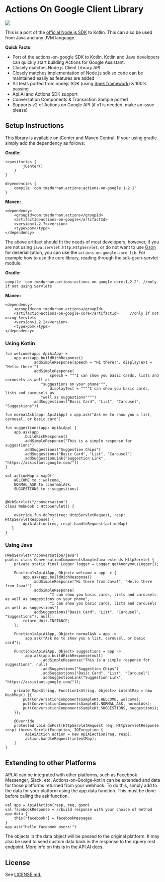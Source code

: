 # Actions On Google Client Library

![](https://storage.googleapis.com/kotlin-actions-sdk.appspot.com/actions-kotlin-java.png)

This is a port of the [official Node.js SDK](https://github.com/actions-on-google/actions-on-google-nodejs) to Kotlin.  This can also be used from Java and any JVM language.

__Quick Facts__

 * Port of the actions-on-google SDK to Kotlin.  Kotlin and Java developers can quickly start building Actions for Google Assistant.
 * Closely matches Node.js Client Library API
 * Closely matches implementation of Node.js sdk so code can be maintained easily as features are added
 * All tests ported from nodejs SDK (using [Spek framework](http://spekframework.org/)) & 100% passing
 * Api.Ai and Actions SDK support
 * Conversation Components & Transaction Sample ported
 * Supports v2 of Actions on Google API (if v1 is needed, make an issue please)

## Setup Instructions

This library is available on jCenter and Maven Central.  If your using gradle simply add the dependency as follows:

__Gradle:__

    repositories {
            jCenter()
        }
    }
    
    dependencies {
        compile 'com.tmsdurham.actions:actions-on-google:1.2.1'
    }
__Maven:__

    <dependency>
  		<groupId>com.tmsdurham.actions</groupId>
  		<artifactId>actions-on-google</artifactId>
  		<version>1.2.7</version>
  		<type>pom</type>
    </dependency>

The above artifact should fit the needs of most developers, however, if you are not using ```java.servlet.http.HttpServlet```, or do not want to use [Gson](https://github.com/google/gson) for deserialization, you can use the ```actions-on-google-core lib```.  For example how to use the core library, reading through the sdk-gson-servlet module.    

__Gradle:__

   	compile 'com.tmsdurham.actions:actions-on-google-core:1.2.2'. //only if not using Servlets

__Maven:__

    <dependency>
  		<groupId>com.tmsdurham.actions</groupId>
  		<artifactId>actions-on-google-core</artifactId>		//only if not using Servlets
  		<version>1.2.2</version>
  		<type>pom</type>
    </dependency>


### Using Kotlin

    fun welcome(app: ApiAiApp) =
        app.ask(app.buildRichResponse()
                .addSimpleResponse(speech = "Hi there!", displayText = "Hello there!")
                .addSimpleResponse(
                        speech = """I can show you basic cards, lists and carousels as well as
                    "suggestions on your phone""",
                        displayText = """"I can show you basic cards, lists and carousels as
                    "well as suggestions"""")
                .addSuggestions("Basic Card", "List", "Carousel", "Suggestions"))
                
    fun normalAsk(app: ApiAiApp) = app.ask("Ask me to show you a list, carousel, or basic card")

    fun suggestions(app: ApiAiApp) {
        app.ask(app
            .buildRichResponse()
            .addSimpleResponse("This is a simple response for suggestions")
            .addSuggestions("Suggestion Chips")
            .addSuggestions("Basic Card", "List", "Carousel")
            .addSuggestionLink("Suggestion Link", "https://assistant.google.com/"))
    }
    
    val actionMap = mapOf(
        WELCOME to ::welcome,
        NORMAL_ASK to ::normalAsk,
        SUGGESTIONS to ::suggestions)
      
    
    @WebServlet("/conversation")
    class WebHook : HttpServlet() {

    	override fun doPost(req: HttpServletRequest, resp: HttpServletResponse) {
        	ApiAiAction(req, resp).handleRequest(actionMap)
       }
    }

### Using Java

	@WebServlet("/conversation/java")
	public class ConversationComponentsSampleJava extends HttpServlet {
    	private static final Logger logger = Logger.getAnonymousLogger();

		Function1<ApiAiApp, Object> welcome = app -> {
        	app.ask(app.buildRichResponse()
                .addSimpleResponse("Hi there from Java!", "Hello there from Java!")
                .addSimpleResponse(
                        "I can show you basic cards, lists and carousels as well as suggestions on your phone",
                        "I can show you basic cards, lists and carousels as well as suggestions")
                .addSuggestions("Basic Card", "List", "Carousel", "Suggestions"), null);
        	return Unit.INSTANCE;
    	};

    	Function1<ApiAiApp, Object> normalAsk = app ->
       	     app.ask("Ask me to show you a list, carousel, or basic card");

    	Function1<ApiAiApp, Object> suggestions = app ->
       	     app.ask(app.buildRichResponse(null)
                    .addSimpleResponse("This is a simple response for suggestions", null)
                    .addSuggestions("Suggestion Chips")
                    .addSuggestions("Basic Card", "List", "Carousel")
                    .addSuggestionLink("Suggestion Link", "https://assistant.google.com/"));

		private Map<String, Function1<String, Object>> intentMap = new HashMap() {{
        	put(ConversationComponentsSampleKt.WELCOME, welcome);
        	put(ConversationComponentsSampleKt.NORMAL_ASK, normalAsk);
        	put(ConversationComponentsSampleKt.SUGGESTIONS, suggestions);
    	}};

    	@Override
    	protected void doPost(HttpServletRequest req, HttpServletResponse resp) throws ServletException, IOException {
         	 ApiAiAction action = new ApiAiAction(req, resp);
       	 	 action.handleRequest(intentMap);
    	}
    }


## Extending to other Platforms
API.AI can be integrated with other platforms, such as Facebook Messenger, Slack, etc.  Actions-on-Goolge-kotlin can be extended and data for those platforms returned from your webhook.  To do this, simply add to the data for your platform using the app.data function.  This must be done before calling the ask function.


    val app = ApiAiAction(resp, req, gson)
    val facebookResponse = //build response with your choice of method
    app.data {
    	this["facebook"] = facebookMessages
    }
    app.ask("Hello facebook users!")
    
The objects in the data object will be passed to the original platform.  It may also be used to send custom data back in the response to the /query rest endpoint.  More info on this is in the API.AI docs.

## License
See [LICENSE.md.](https://github.com/TicketmasterMobileStudio/actions-on-google-kotlin/blob/master/LICENSE)
